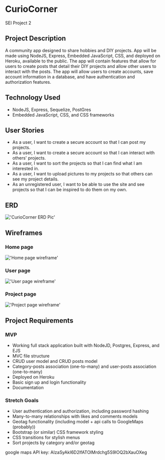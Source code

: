# CurioCorner
SEI Project 2

## Project Description
A community app designed to share hobbies and DIY projects. App will be made using NodeJS, Express, Embedded JavaScript, CSS, and deployed on Heroku, available to the public. The app will contain features that allow for users to create posts that detail their DIY projects and allow other users to interact with the posts. The app will allow users to create accounts, save account information in a database, and have authentication and authorization features.  


## Technology Used
- NodeJS, Express, Sequelize, PostGres
- Embedded JavaScript, CSS, and CSS frameworks


## User Stories
- As a user, I want to create a secure account so that I can post my projects. 
- As a user, I want to create a secure account so that I can interact with others' projects. 
- As a user, I want to sort the projects so that I can find what I am interested in. 
- As a user, I want to upload pictures to my projects so that others can see my project details. 
- As an unregistered user, I want to be able to use the site and see projects so that I can be inspired to do them on my own. 


## ERD
!['CurioCorner ERD Pic'](https://i.imgur.com/RzbHREC.jpg)

## Wireframes
### Home page
!['Home page wireframe'](https://i.imgur.com/YTYLyt6.png)

### User page
!['User page wireframe'](https://i.imgur.com/oVwQmee.png)

### Project page
!['Project page wireframe'](https://i.imgur.com/PIyh8vG.png)

## Project Requirements
### MVP
- Working full stack application built with NodeJD, Postgres, Express, and EJS
- MVC file structure
- CRUD user model and CRUD posts model
- Category-posts association (one-to-many) and user-posts association (one-to-many)
- Deployed on Heroku
- Basic sign up and login functionality
- Documentation

### Stretch Goals
- User authentication and authorization, including password hashing
- Many-to-many relationships with likes and comments models
- Geotag functionality (including model + api calls to GoogleMaps (probably))
- Bootstrap (or similar) CSS framework styling
- CSS transitions for stylish menus
- Sort projects by category and/or geotag

google maps API key: AIzaSyAkI6D2lfATOlMrdchg5S9lOQ2bXauOXeg